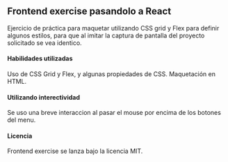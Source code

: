 ## Frontend exercise pasandolo a React

Ejercicio de práctica para maquetar utilizando CSS grid y Flex para definir algunos estilos, para que al imitar la captura de pantalla del proyecto solicitado se vea identico.

#### Habilidades utilizadas

Uso de CSS Grid y Flex, y algunas propiedades de CSS.
Maquetación en HTML.

#### Utilizando interectividad

Se uso una breve interaccion al pasar el mouse por encima de los botones del menu.

#### Licencia

Frontend exercise se lanza bajo la licencia MIT.